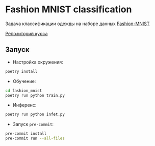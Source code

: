 # Fashion MNIST classification

Задача классификации одежды на наборе данных [Fashion-MNIST](https://github.com/zalandoresearch/fashion-mnist)

[Репозиторий курса](https://github.com/girafe-ai/mlops)

## Запуск

- Настройка окружения:
```bash
poetry install
```

- Обучение:
```bash
cd fashion_mnist
poetry run python train.py
```

- Инференс:
```bash
poetry run python infet.py
```

- Запуск `pre-commit`:
```bash
pre-commit install
pre-commit run --all-files
```
